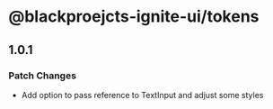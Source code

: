 # @blackproejcts-ignite-ui/tokens

## 1.0.1

### Patch Changes

- Add option to pass reference to TextInput and adjust some styles
